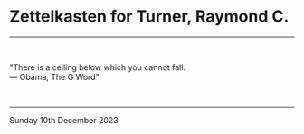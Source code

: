 # Zettelkasten for Turner, Raymond C.

---

</br>

"There is a ceiling below which you cannot fall.\
 ― Obama, The G Word"

</br>

---

Sunday 10th December 2023
